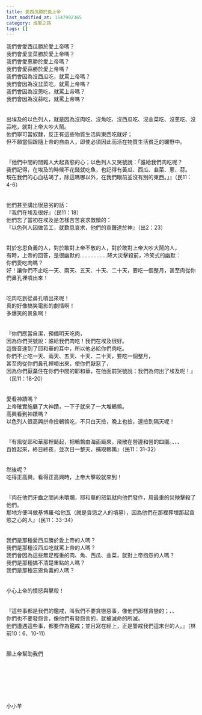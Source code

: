 ```yaml
---
title: 愛西瓜勝於愛上帝
last_modified_at: 1547992365
category: 成聖之路
tags: []
---
```


我們會愛西瓜勝於愛上帝嗎？<br>我們會愛韭菜勝於愛上帝嗎？<br>我們會愛蔥勝於愛上帝嗎？<br>我們會愛蒜勝於愛上帝嗎？<br><!--more-->我們會因為沒西瓜吃，就罵上帝嗎？<br>我們會因為沒韭菜吃，就罵上帝嗎？<br>我們會因為沒蔥吃，就罵上帝嗎？<br>我們會因為沒蒜吃，就罵上帝嗎？<br><br><br>出埃及的以色列人，就是因為沒肉吃、沒魚吃、沒西瓜吃、沒韭菜吃、沒蔥吃、沒蒜吃，就對上帝大吵大鬧。<br>他們寧可當奴隸，反正有這些物質生活與東西吃就好；<br>但不願當個跟隨上帝的自由人，即使必須因此而活在物質生活貧乏的曠野中。<br><br><br>『他們中間的閒雜人大起貪慾的心；以色列人又哭號說：「誰給我們肉吃呢？<br>我們記得，在埃及的時候不花錢就吃魚，也記得有黃瓜、西瓜、韭菜、蔥、蒜。<br>現在我們的心血枯竭了，除這嗎哪以外，在我們眼前並沒有別的東西。」』（民11：4-6）<br><br><br>他們甚至講出很惡劣的話：<br>『我們在埃及很好』（民11：18）<br>他們忘了當初在埃及是怎樣苦苦哀求救贖的：<br>『以色列人因做苦工，就歎息哀求，他們的哀聲達於神』（出2：23）<br><br><br>對於忘恩負義的人，對於敢對上帝不敬的人，對於敢對上帝大吵大鬧的人，<br>有時，上帝的回答，是很幽默的………………降大災擊殺前，冷笑式的幽默：<br>你們愛吃肉嗎？<br>好！讓你們不止吃一天、兩天、五天、十天、二十天，要吃一個整月，甚至肉從你們鼻孔裡噴出來！<br><br><br>吃肉吃到從鼻孔噴出來呢！<br>真的好像搞笑電影的劇情啊！<br>多爆笑的景象啊！<br><br><br>『你們應當自潔，預備明天吃肉，<br>因為你們哭號說：誰給我們肉吃！我們在埃及很好。<br>這聲音達到了耶和華的耳中，所以他必給你們肉吃。<br>你們不止吃一天、兩天、五天、十天、二十天，要吃一個整月，<br>甚至肉從你們鼻孔裡噴出來，使你們厭惡了，<br>因為你們厭棄住在你們中間的耶和華，在他面前哭號說：我們為何出了埃及呢！』（民11：18-20）<br><br><br>愛看神蹟嗎？<br>上帝確實施展了大神蹟，一下子就來了一大堆鵪鶉。<br>高興看到神蹟嗎？<br>以色列人很高興拼命撿鵪鶉吃，不只白天撿，晚上也撿，還撿到隔天呢！<br><br><br>『有風從耶和華那裡颳起，把鵪鶉由海面颳來，飛散在營邊和營的四圍。、、、<br>百姓起來，終日終夜，並次日一整天，捕取鵪鶉』（民11：31-32）<br><br><br>然後呢？<br>吃得正高興，看得正高興時，上帝大擊殺就來到！<br><br><br>『肉在他們牙齒之間尚未嚼爛，耶和華的怒氣就向他們發作，用最重的災殃擊殺了他們。<br>那地方便叫做基博羅‧哈他瓦（就是貪慾之人的墳墓），因為他們在那裡葬埋那起貪慾之心的人』（民11：33-34）<br><br><br>我們是那種愛西瓜勝於愛上帝的人嗎？<br>我們是那種沒西瓜吃就罵上帝的人嗎？<br>我們會因為這些無足輕重的肉、魚、西瓜、韭菜，就對上帝抱怨的人嗎？<br>我們是那種搞不清楚重點的人嗎？<br>我們是那種忘恩負義的人嗎？<br><br><br>小心上帝的憤怒與擊殺！<br><br><br>『這些事都是我們的鑑戒，叫我們不要貪戀惡事，像他們那樣貪戀的；、、<br>你們也不要發怨言，像他們有發怨言的，就被滅命的所滅。<br>他們遭遇這些事，都要作為鑑戒；並且寫在經上，正是警戒我們這末世的人。』（林前10：6、10-11）<br><br><br>願上帝幫助我們<br><br><br><br><br><br><br><br>小小羊
